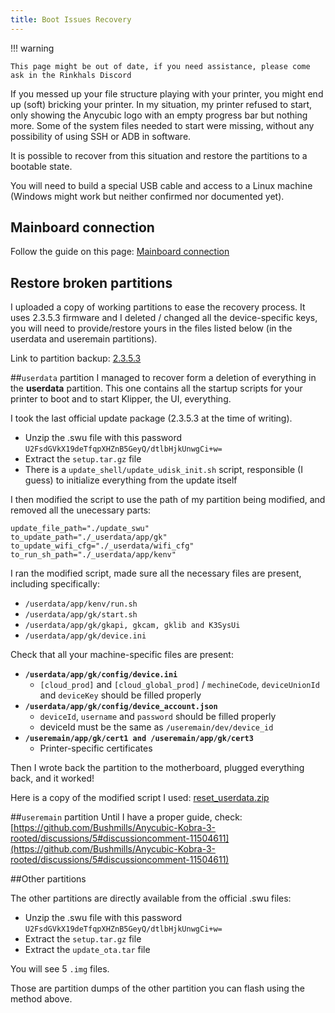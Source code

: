 ```yaml
---
title: Boot Issues Recovery
---
```


!!! warning

    This page might be out of date, if you need assistance, please come ask in the Rinkhals Discord

If you messed up your file structure playing with your printer, you might end up (soft) bricking your printer. In my situation, my printer refused to start, only showing the Anycubic logo with an empty progress bar but nothing more. Some of the system files needed to start were missing, without any possibility of using SSH or ADB in software.

It is possible to recover from this situation and restore the partitions to a bootable state.

You will need to build a special USB cable and access to a Linux machine (Windows might work but neither confirmed nor documented yet).

## Mainboard connection
Follow the guide on this page: [Mainboard connection](mainboard-connection/)

## Restore broken partitions
I uploaded a copy of working partitions to ease the recovery process. It uses 2.3.5.3 firmware and I deleted / changed all the device-specific keys, you will need to provide/restore yours in the files listed below (in the userdata and useremain partitions).

Link to partition backup:
[2.3.5.3](https://1drv.ms/f/c/25a0ae578213b40f/Qg-0E4JXrqAggCUtXhAAAAAAxJkvEgvxqJbI4Q)

##`userdata` partition
I managed to recover form a deletion of everything in the **userdata** partition. This one contains all the startup scripts for your printer to boot and to start Klipper, the UI, everything.

I took the last official update package (2.3.5.3 at the time of writing).

- Unzip the .swu file with this password `U2FsdGVkX19deTfqpXHZnB5GeyQ/dtlbHjkUnwgCi+w=`
- Extract the `setup.tar.gz` file
- There is a `update_shell/update_udisk_init.sh` script, responsible (I guess) to initialize everything from the update itself

I then modified the script to use the path of my partition being modified, and removed all the unecessary parts:

```shell
update_file_path="./update_swu"
to_update_path="./_userdata/app/gk"
to_update_wifi_cfg="./_userdata/wifi_cfg"
to_run_sh_path="./_userdata/app/kenv"
```

I ran the modified script, made sure all the necessary files are present, including specifically:

- `/userdata/app/kenv/run.sh`
- `/userdata/app/gk/start.sh`
- `/userdata/app/gk/gkapi, gkcam, gklib and K3SysUi`
- `/userdata/app/gk/device.ini`

Check that all your machine-specific files are present:

- **`/userdata/app/gk/config/device.ini`**
    - `[cloud_prod]` and `[cloud_global_prod]` / `mechineCode`, `deviceUnionId` and `deviceKey` should be filled properly
- **`/userdata/app/gk/config/device_account.json`**
    - `deviceId`, `username` and `password` should be filled properly
    - deviceId must be the same as `/useremain/dev/device_id`
- **`/useremain/app/gk/cert1 and /useremain/app/gk/cert3`**
    - Printer-specific certificates

Then I wrote back the partition to the motherboard, plugged everything back, and it worked!

Here is a copy of the modified script I used: [reset_userdata.zip](https://github.com/user-attachments/files/18142084/reset_userdata.zip)

##`useremain` partition
Until I have a proper guide, check: [https://github.com/Bushmills/Anycubic-Kobra-3-rooted/discussions/5#discussioncomment-11504611](https://github.com/Bushmills/Anycubic-Kobra-3-rooted/discussions/5#discussioncomment-11504611)

##Other partitions

The other partitions are directly available from the official .swu files:

- Unzip the .swu file with this password `U2FsdGVkX19deTfqpXHZnB5GeyQ/dtlbHjkUnwgCi+w=`
- Extract the `setup.tar.gz` file
- Extract the `update_ota.tar` file

You will see 5 `.img` files.

Those are partition dumps of the other partition you can flash using the method above.